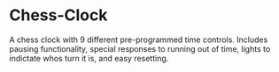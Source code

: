 # Chess-Clock
A chess clock with 9 different pre-programmed time controls. Includes pausing functionality, special responses to running out of time, lights to indictate whos turn it is, and easy resetting.
